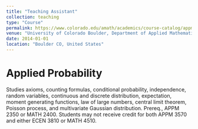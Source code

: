 ```yaml
---
title: "Teaching Assistant"
collection: teaching
type: "Course"
permalink: https://www.colorado.edu/amath/academics/course-catalog/appm-3570-applied-probability
venue: "University of Colorado Boulder, Department of Applied Mathematics"
date: 2014-01-01
location: "Boulder CO, United States"
---
```


Applied Probability
======
Studies axioms, counting formulas, conditional probability, independence, random variables, continuous and discrete distribution, expectation, moment generating functions, law of large numbers, central limit theorem, Poisson process, and multivariate Gaussian distribution. Prereq., APPM 2350 or MATH 2400.  Students may not receive credit for both APPM 3570 and either ECEN 3810 or MATH 4510.